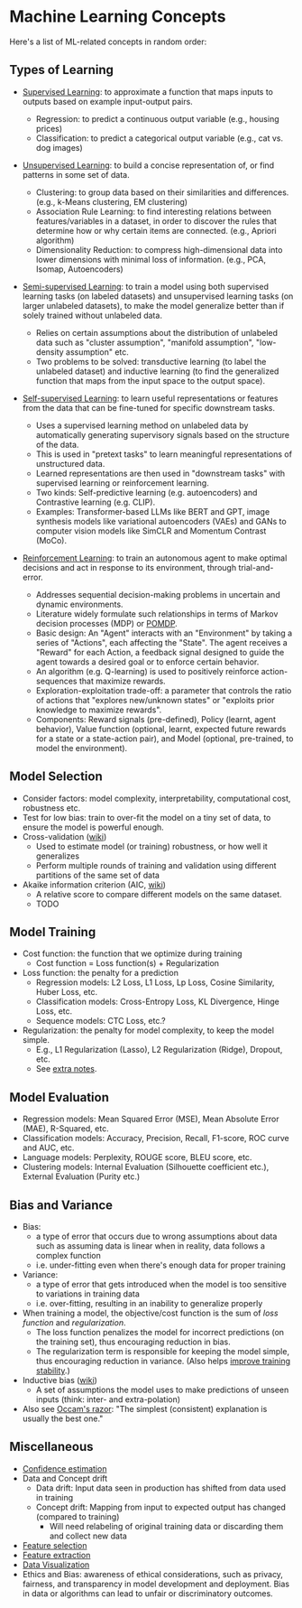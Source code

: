 # Machine Learning Concepts

Here's a list of ML-related concepts in random order:

## Types of Learning

- [Supervised Learning](https://www.ibm.com/topics/supervised-learning): to approximate a function that maps inputs to outputs based on example input-output pairs.
  - Regression: to predict a continuous output variable (e.g., housing prices)
  - Classification: to predict a categorical output variable (e.g., cat vs. dog images)

- [Unsupervised Learning](https://www.ibm.com/topics/unsupervised-learning): to build a concise representation of, or find patterns in some set of data.
  - Clustering: to group data based on their similarities and differences. (e.g., k-Means clustering, EM clustering)
  - Association Rule Learning: to find interesting relations between features/variables in a dataset, in order to discover the rules that determine how or why certain items are connected. (e.g., Apriori algorithm)
  - Dimensionality Reduction: to compress high-dimensional data into lower dimensions with minimal loss of information. (e.g., PCA, Isomap, Autoencoders)

- [Semi-supervised Learning](https://www.ibm.com/topics/semi-supervised-learning): to train a model using both supervised learning tasks (on labeled datasets) and unsupervised learning tasks (on larger unlabeled datasets), to make the model generalize better than if solely trained without unlabeled data.
  - Relies on certain assumptions about the distribution of unlabeled data such as "cluster assumption", "manifold assumption", "low-density assumption" etc.
  - Two problems to be solved: transductive learning (to label the unlabeled dataset) and inductive learning (to find the generalized function that maps from the input space to the output space).

- [Self-supervised Learning](https://www.ibm.com/topics/self-supervised-learning): to learn useful representations or features from the data that can be fine-tuned for specific downstream tasks.
  - Uses a supervised learning method on unlabeled data by automatically generating supervisory signals based on the structure of the data.
  - This is used in "pretext tasks" to learn meaningful representations of unstructured data.
  - Learned representations are then used in "downstream tasks" with supervised learning or reinforcement learning.
  - Two kinds: Self-predictive learning (e.g. autoencoders) and Contrastive learning (e.g. CLIP).
  - Examples: Transformer-based LLMs like BERT and GPT, image synthesis models like variational autoencoders (VAEs) and GANs to computer vision models like SimCLR and Momentum Contrast (MoCo).

- [Reinforcement Learning](https://www.ibm.com/topics/reinforcement-learning): to train an autonomous agent to make optimal decisions and act in response to its environment, through trial-and-error.
  - Addresses sequential decision-making problems in uncertain and dynamic environments.
  - Literature widely formulate such relationships in terms of Markov decision processes (MDP) or [POMDP](https://en.wikipedia.org/wiki/Partially_observable_Markov_decision_process).
  - Basic design: An "Agent" interacts with an "Environment" by taking a series of "Actions", each affecting the "State". The agent receives a "Reward" for each Action, a feedback signal designed to guide the agent towards a desired goal or to enforce certain behavior.
  - An algorithm (e.g. Q-learning) is used to positively reinforce action-sequences that maximize rewards.
  - Exploration-exploitation trade-off: a parameter that controls the ratio of actions that "explores new/unknown states" or "exploits prior knowledge to maximize rewards".
  - Components: Reward signals (pre-defined), Policy (learnt, agent behavior), Value function (optional, learnt, expected future rewards for a state or a state-action pair), and Model (optional, pre-trained, to model the environment).

## Model Selection

- Consider factors: model complexity, interpretability, computational cost, robustness etc.
- Test for low bias: train to over-fit the model on a tiny set of data, to ensure the model is powerful enough.
- Cross-validation ([wiki](https://en.wikipedia.org/wiki/Cross-validation_%28statistics%29))
  - Used to estimate model (or training) robustness, or how well it generalizes
  - Perform multiple rounds of training and validation using different partitions of the same set of data
- Akaike information criterion (AIC, [wiki](https://en.wikipedia.org/wiki/Akaike_information_criterion))
  - A relative score to compare different models on the same dataset.
  - TODO

## Model Training

- Cost function: the function that we optimize during training
  - Cost function = Loss function(s) + Regularization
- Loss function: the penalty for a prediction
  - Regression models: L2 Loss, L1 Loss, Lp Loss, Cosine Similarity, Huber Loss, etc.
  - Classification models: Cross-Entropy Loss, KL Divergence, Hinge Loss, etc.
  - Sequence models: CTC Loss, etc.?
- Regularization: the penalty for model complexity, to keep the model simple.
  - E.g., L1 Regularization (Lasso), L2 Regularization (Ridge), Dropout, etc.
  - See [extra notes](https://github.com/johncf/learn-log/blob/master/2023-07.md#regularization).

## Model Evaluation

- Regression models: Mean Squared Error (MSE), Mean Absolute Error (MAE), R-Squared, etc.
- Classification models: Accuracy, Precision, Recall, F1-score, ROC curve and AUC, etc.
- Language models: Perplexity, ROUGE score, BLEU score, etc.
- Clustering models: Internal Evaluation (Silhouette coefficient etc.), External Evaluation (Purity etc.)

## Bias and Variance

- Bias:
  - a type of error that occurs due to wrong assumptions about data such as assuming data is linear when in reality, data follows a complex function
  - i.e. under-fitting even when there's enough data for proper training
- Variance:
  - a type of error that gets introduced when the model is too sensitive to variations in training data
  - i.e. over-fitting, resulting in an inability to generalize properly
- When training a model, the objective/cost function is the sum of *loss function* and *regularization*.
  - The loss function penalizes the model for incorrect predictions (on the training set), thus encouraging reduction in bias.
  - The regularization term is responsible for keeping the model simple, thus encouraging reduction in variance. (Also helps [improve training stability](https://github.com/johncf/learn-log/blob/master/2023-07.md#regularization).)
- Inductive bias ([wiki](https://en.wikipedia.org/wiki/Inductive_bias))
  - A set of assumptions the model uses to make predictions of unseen inputs (think: inter- and extra-polation)
- Also see [Occam's razor](https://en.wikipedia.org/wiki/Occam's_razor): "The simplest (consistent) explanation is usually the best one."

## Miscellaneous

- [Confidence estimation](https://github.com/johncf/learn-log/blob/master/2023-05.md#confidence-estimation)
- Data and Concept drift
  - Data drift: Input data seen in production has shifted from data used in training
  - Concept drift: Mapping from input to expected output has changed (compared to training)
    - Will need relabeling of original training data or discarding them and collect new data
- [Feature selection](https://github.com/johncf/learn-log/blob/master/2023-05.md#feature-selection)
- [Feature extraction](https://github.com/johncf/learn-log/blob/master/2023-05.md#feature-extraction)
- [Data Visualization](https://github.com/johncf/learn-log/blob/master/2023-05.md#data-visualization)
- Ethics and Bias: awareness of ethical considerations, such as privacy, fairness, and transparency in model development and deployment. Bias in data or algorithms can lead to unfair or discriminatory outcomes.
